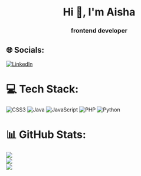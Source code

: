 


<h1 align="center">Hi 👋, I'm Aisha</h1>
<h3 align="center">frontend developer</h3>




## 🌐 Socials:
[![LinkedIn](https://img.shields.io/badge/LinkedIn-%230077B5.svg?logo=linkedin&logoColor=white)](https://linkedin.com/in/https://www.linkedin.com/in/aisha-saad-66a3b5215) 

# 💻 Tech Stack:
![CSS3](https://img.shields.io/badge/css3-%231572B6.svg?style=for-the-badge&logo=css3&logoColor=white) ![Java](https://img.shields.io/badge/java-%23ED8B00.svg?style=for-the-badge&logo=java&logoColor=white) ![JavaScript](https://img.shields.io/badge/javascript-%23323330.svg?style=for-the-badge&logo=javascript&logoColor=%23F7DF1E) ![PHP](https://img.shields.io/badge/php-%23777BB4.svg?style=for-the-badge&logo=php&logoColor=white) ![Python](https://img.shields.io/badge/python-3670A0?style=for-the-badge&logo=python&logoColor=ffdd54)
# 📊 GitHub Stats:
![](https://github-readme-stats.vercel.app/api?username=Aisha-Saad&theme=dark&hide_border=false&include_all_commits=true&count_private=true)<br/>
![](https://github-readme-streak-stats.herokuapp.com/?user=Aisha-Saad&theme=dark&hide_border=false)<br/>
![](https://github-readme-stats.vercel.app/api/top-langs/?username=Aisha-Saad&theme=dark&hide_border=false&include_all_commits=true&count_private=true&layout=compact)

